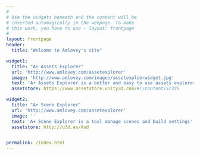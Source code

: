 ```yaml
---
#
# Use the widgets beneath and the content will be
# inserted automagically in the webpage. To make
# this work, you have to use › layout: frontpage
#
layout: frontpage
header:
  title: "Welcome to Amlovey's site"

widget1:
  title: "A+ Assets Explorer"
  url: 'http://www.amlovey.com/assetexplorer'
  image: 'http://www.amlovey.com/images/assetexploerwidget.jpg'
  text: 'A+ Assets Explorer is a better and easy to use assets explorer extension for Unity Editor'
  assetstore: https://www.assetstore.unity3d.com/#!/content/57335

widget2:
  title: "A+ Scene Explorer"
  url: 'http://www.amlovey.com/assetexplorer'
  image: ''
  text: 'A+ Scene Explorer is a tool manage scenes and build settings'
  assetstore: http://u3d.as/Aud


permalink: /index.html
---
```

